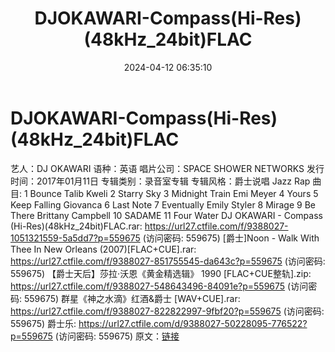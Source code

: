 ﻿---
title: DJOKAWARI-Compass(Hi-Res)(48kHz_24bit)FLAC
date: 2024-04-12 06:35:10
categories: 外语音乐
tags: 外语音乐
---
# DJOKAWARI-Compass(Hi-Res)(48kHz_24bit)FLAC

艺人：DJ OKAWARI
语种：英语
唱片公司：SPACE SHOWER NETWORKS
发行时间：2017年01月11日
专辑类别：录音室专辑
专辑风格：爵士说唱 Jazz Rap
曲目:
1 Bounce Talib Kweli
2 Starry Sky
3 Midnight Train Emi Meyer
4 Yours
5 Keep Falling Giovanca
6 Last Note
7 Eventually Emily Styler
8 Mirage
9 Be There Brittany Campbell
10 SADAME
11 Four Water
DJ OKAWARI - Compass (Hi-Res)(48kHz_24bit)FLAC.rar: https://url27.ctfile.com/f/9388027-1051321559-5a5dd7?p=559675
(访问密码: 559675)
[爵士]Noon - Walk With Thee In New Orleans (2007)[FLAC+CUE].rar:
https://url27.ctfile.com/f/9388027-851755545-da643c?p=559675
(访问密码: 559675)
【爵士天后】莎拉·沃恩《黄金精选辑》 1990 [FLAC+CUE整轨].zip: https://url27.ctfile.com/f/9388027-548643496-84091e?p=559675
(访问密码: 559675)
群星《神之水滴》红酒&爵士 [WAV+CUE].rar: https://url27.ctfile.com/f/9388027-822822997-9fbf20?p=559675
(访问密码: 559675)
爵士乐: https://url27.ctfile.com/d/9388027-50228095-776522?p=559675
(访问密码: 559675)
原文：[链接](https://blog.sina.com.cn/s/blog_1647c7e760103153x.html)